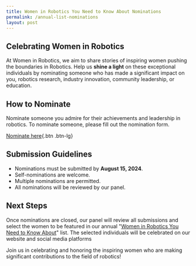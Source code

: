 ```yaml
---
title: Women in Robotics You Need to Know About Nominations
permalink: /annual-list-nominations
layout: post
---
```

## Celebrating Women in Robotics

At Women in Robotics, we aim to share stories of inspiring women pushing the boundaries in Robotics.  Help us **shine a light** on these exceptional individuals by nominating someone who has made a significant impact on you, robotics research, industry innovation, community leadership, or education.

## How to Nominate

Nominate someone you admire for their achievements and leadership in robotics.  To nominate someone, please fill out the nomination form.

[Nominate here](/wir-list-nominee){.btn .btn-lg}

## Submission Guidelines

- Nominations must be submitted by **August 15, 2024**.
- Self-nominations are welcome.
- Multiple nominations are permitted.
- All nominations will be reviewed by our panel.

## Next Steps

Once nominations are closed, our panel will review all submissions and select the women to be featured in our annual "[Women in Robotics You Need to Know About](/annual-list)" list.  The selected individuals will be celebrated on our website and social media platforms

Join us in celebrating and honoring the inspiring women who are making significant contributions to the field of robotics!

